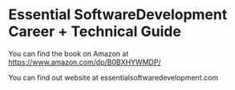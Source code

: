 # Essential SoftwareDevelopment Career + Technical Guide

You can find the book on Amazon at https://www.amazon.com/dp/B0BXHYWMDP/   

You can find out website at essentialsoftwaredevelopment.com
